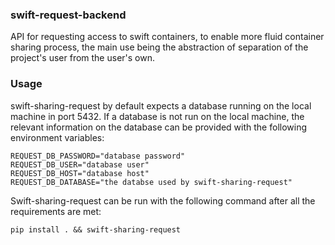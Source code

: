 ### swift-request-backend
API for requesting access to swift containers, to enable more fluid container
sharing process, the main use being the abstraction of separation of the
project's user from the user's own.

### Usage
swift-sharing-request by default expects a database running on the local
machine in port 5432. If a database is not run on the local machine, the
relevant information on the database can be provided with the following
environment variables:
```
REQUEST_DB_PASSWORD="database password"
REQUEST_DB_USER="database user"
REQUEST_DB_HOST="database host"
REQUEST_DB_DATABASE="the databse used by swift-sharing-request"
```

Swift-sharing-request can be run with the following command after all the
requirements are met:
```
pip install . && swift-sharing-request
```
